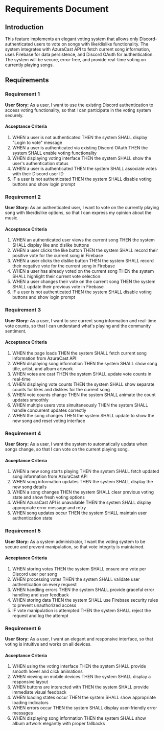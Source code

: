 # Requirements Document

## Introduction

This feature implements an elegant voting system that allows only Discord-authenticated users to vote on songs with like/dislike functionality. The system integrates with AzuraCast API to fetch current song information, uses Firebase for data persistence, and Discord OAuth for authentication. The system will be secure, error-free, and provide real-time voting on currently playing songs.

## Requirements

### Requirement 1

**User Story:** As a user, I want to use the existing Discord authentication to access voting functionality, so that I can participate in the voting system securely.

#### Acceptance Criteria

1. WHEN a user is not authenticated THEN the system SHALL display "Login to vote" message
2. WHEN a user is authenticated via existing Discord OAuth THEN the system SHALL enable voting functionality
3. WHEN displaying voting interface THEN the system SHALL show the user's authentication status
4. WHEN a user is authenticated THEN the system SHALL associate votes with their Discord user ID
5. IF a user is not authenticated THEN the system SHALL disable voting buttons and show login prompt

### Requirement 2

**User Story:** As an authenticated user, I want to vote on the currently playing song with like/dislike options, so that I can express my opinion about the music.

#### Acceptance Criteria

1. WHEN an authenticated user views the current song THEN the system SHALL display like and dislike buttons
2. WHEN a user clicks the like button THEN the system SHALL record their positive vote for the current song in Firebase
3. WHEN a user clicks the dislike button THEN the system SHALL record their negative vote for the current song in Firebase
4. WHEN a user has already voted on the current song THEN the system SHALL highlight their current vote selection
5. WHEN a user changes their vote on the current song THEN the system SHALL update their previous vote in Firebase
6. IF a user is not authenticated THEN the system SHALL disable voting buttons and show login prompt

### Requirement 3

**User Story:** As a user, I want to see current song information and real-time vote counts, so that I can understand what's playing and the community sentiment.

#### Acceptance Criteria

1. WHEN the page loads THEN the system SHALL fetch current song information from AzuraCast API
2. WHEN displaying song information THEN the system SHALL show song title, artist, and album artwork
3. WHEN votes are cast THEN the system SHALL update vote counts in real-time
4. WHEN displaying vote counts THEN the system SHALL show separate counts for likes and dislikes for the current song
5. WHEN vote counts change THEN the system SHALL animate the count updates smoothly
6. WHEN multiple users vote simultaneously THEN the system SHALL handle concurrent updates correctly
7. WHEN the song changes THEN the system SHALL update to show the new song and reset voting interface

### Requirement 4

**User Story:** As a user, I want the system to automatically update when songs change, so that I can vote on the current playing song.

#### Acceptance Criteria

1. WHEN a new song starts playing THEN the system SHALL fetch updated song information from AzuraCast API
2. WHEN song information updates THEN the system SHALL display the new song details
3. WHEN a song changes THEN the system SHALL clear previous voting state and show fresh voting options
4. WHEN AzuraCast API is unavailable THEN the system SHALL display appropriate error message and retry
5. WHEN song updates occur THEN the system SHALL maintain user authentication state

### Requirement 5

**User Story:** As a system administrator, I want the voting system to be secure and prevent manipulation, so that vote integrity is maintained.

#### Acceptance Criteria

1. WHEN storing votes THEN the system SHALL ensure one vote per Discord user per song
2. WHEN processing votes THEN the system SHALL validate user authentication on every request
3. WHEN handling errors THEN the system SHALL provide graceful error handling and user feedback
4. WHEN storing data THEN the system SHALL use Firebase security rules to prevent unauthorized access
5. IF vote manipulation is attempted THEN the system SHALL reject the request and log the attempt

### Requirement 6

**User Story:** As a user, I want an elegant and responsive interface, so that voting is intuitive and works on all devices.

#### Acceptance Criteria

1. WHEN using the voting interface THEN the system SHALL provide smooth hover and click animations
2. WHEN viewing on mobile devices THEN the system SHALL display a responsive layout
3. WHEN buttons are interacted with THEN the system SHALL provide immediate visual feedback
4. WHEN loading states occur THEN the system SHALL show appropriate loading indicators
5. WHEN errors occur THEN the system SHALL display user-friendly error messages
6. WHEN displaying song information THEN the system SHALL show album artwork elegantly with proper fallbacks